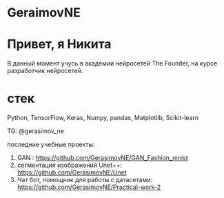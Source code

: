 # GeraimovNE
# Привет, я Никита

В данный момент учусь в академии нейросетей The Founder, на курсе разработчик нейросетей.

# стек
  Python, TensorFlow, Keras, Numpy, pandas, Matplotlib, Scikit-learn
  
TG: @gerasimov_ne

последние учебные проекты:
1. GAN : https://github.com/GerasimovNE/GAN_Fashion_mnist
2. сегментация изображений Unet++: https://github.com/GerasimovNE/Unet
3. Чат бот, помощник для работы с датасетами: https://github.com/GerasimovNE/Practical-work-2

